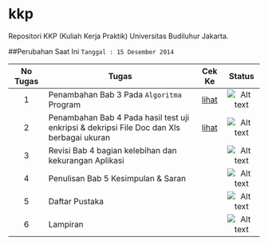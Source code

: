 kkp
===

Repositori KKP (Kuliah Kerja Praktik) Universitas Budiluhur Jakarta.

##Perubahan Saat Ini
`Tanggal : 15 Desember 2014`

| No Tugas   |      Tugas      | Cek Ke |  Status |
|:----------:|-------------|:-----:|:------:|
| 1 |  Penambahan Bab 3 Pada `Algoritma` Program |[lihat](http://example.com/ "https://github.com/yanwarrior/kkp/blob/master/Algoritma%20Program.md")|![Alt text](http://icons.iconarchive.com/icons/hopstarter/sleek-xp-basic/24/Ok-icon.png) |
| 2 | Penambahan Bab 4 Pada hasil test uji enkripsi & dekripsi File Doc dan Xls berbagai ukuran |[lihat](http://example.com/ "https://github.com/yanwarrior/kkp/blob/master/Hasil%20Pengujian.md")|![Alt text](http://icons.iconarchive.com/icons/hopstarter/sleek-xp-basic/24/Ok-icon.png)|
| 3 |Revisi Bab 4 bagian kelebihan dan kekurangan Aplikasi||![Alt text](http://icons.iconarchive.com/icons/hopstarter/sleek-xp-basic/24/Ok-icon.png)|
| 4 |Penulisan Bab 5 Kesimpulan & Saran||![Alt text](http://icons.iconarchive.com/icons/custom-icon-design/flatastic-2/24/process-info-icon.png)|
| 5 |Daftar Pustaka||![Alt text](http://icons.iconarchive.com/icons/custom-icon-design/flatastic-2/24/process-info-icon.png)|
| 6 |Lampiran||![Alt text](http://icons.iconarchive.com/icons/custom-icon-design/flatastic-2/24/process-info-icon.png)|

